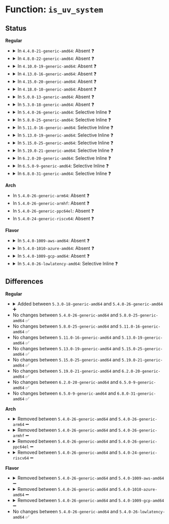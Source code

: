# Function: <code>is_uv_system</code>

## Status
<b>Regular</b>
<ul>
<li>
<details>
<summary>In <code>4.4.0-21-generic-amd64</code>: Absent ❓</summary>

```json
{
  "name": "is_uv_system",
  "collision_type": "Static Duplication",
  "inline_type": "Full",
  "funcs": [
    {
      "addr": 0,
      "name": "is_uv_system",
      "external": false,
      "loc": "arch/x86/include/asm/uv/uv.h:25",
      "file": "arch/x86/kernel/cpu/common.c",
      "inline": "declared, inlined",
      "caller_inline": [],
      "caller_func": []
    },
    {
      "addr": 0,
      "name": "is_uv_system",
      "external": false,
      "loc": "arch/x86/include/asm/uv/uv.h:25",
      "file": "arch/x86/kernel/smpboot.c",
      "inline": "declared, inlined",
      "caller_inline": [],
      "caller_func": []
    },
    {
      "addr": 0,
      "name": "is_uv_system",
      "external": false,
      "loc": "arch/x86/include/asm/uv/uv.h:25",
      "file": "arch/x86/mm/tlb.c",
      "inline": "declared, inlined",
      "caller_inline": [],
      "caller_func": []
    },
    {
      "addr": 0,
      "name": "is_uv_system",
      "external": false,
      "loc": "arch/x86/include/asm/uv/uv.h:25",
      "file": "arch/x86/platform/efi/quirks.c",
      "inline": "declared, inlined",
      "caller_inline": [],
      "caller_func": []
    }
  ],
  "symbols": []
}
```
</details>
</li>
<li>
<details>
<summary>In <code>4.8.0-22-generic-amd64</code>: Absent ❓</summary>

```json
{
  "name": "is_uv_system",
  "collision_type": "Static Duplication",
  "inline_type": "Full",
  "funcs": [
    {
      "addr": 0,
      "name": "is_uv_system",
      "external": false,
      "loc": "arch/x86/include/asm/uv/uv.h:25",
      "file": "arch/x86/kernel/cpu/common.c",
      "inline": "declared, inlined",
      "caller_inline": [],
      "caller_func": []
    },
    {
      "addr": 0,
      "name": "is_uv_system",
      "external": false,
      "loc": "arch/x86/include/asm/uv/uv.h:25",
      "file": "arch/x86/kernel/smpboot.c",
      "inline": "declared, inlined",
      "caller_inline": [],
      "caller_func": []
    },
    {
      "addr": 0,
      "name": "is_uv_system",
      "external": false,
      "loc": "arch/x86/include/asm/uv/uv.h:25",
      "file": "arch/x86/mm/init_64.c",
      "inline": "declared, inlined",
      "caller_inline": [],
      "caller_func": []
    },
    {
      "addr": 0,
      "name": "is_uv_system",
      "external": false,
      "loc": "arch/x86/include/asm/uv/uv.h:25",
      "file": "arch/x86/mm/tlb.c",
      "inline": "declared, inlined",
      "caller_inline": [],
      "caller_func": []
    }
  ],
  "symbols": []
}
```
</details>
</li>
<li>
<details>
<summary>In <code>4.10.0-19-generic-amd64</code>: Absent ❓</summary>

```json
{
  "name": "is_uv_system",
  "collision_type": "Static Duplication",
  "inline_type": "Full",
  "funcs": [
    {
      "addr": 0,
      "name": "is_uv_system",
      "external": false,
      "loc": "arch/x86/include/asm/uv/uv.h:25",
      "file": "arch/x86/kernel/cpu/common.c",
      "inline": "declared, inlined",
      "caller_inline": [],
      "caller_func": []
    },
    {
      "addr": 0,
      "name": "is_uv_system",
      "external": false,
      "loc": "arch/x86/include/asm/uv/uv.h:25",
      "file": "arch/x86/kernel/smpboot.c",
      "inline": "declared, inlined",
      "caller_inline": [],
      "caller_func": []
    },
    {
      "addr": 0,
      "name": "is_uv_system",
      "external": false,
      "loc": "arch/x86/include/asm/uv/uv.h:25",
      "file": "arch/x86/mm/init_64.c",
      "inline": "declared, inlined",
      "caller_inline": [],
      "caller_func": []
    },
    {
      "addr": 0,
      "name": "is_uv_system",
      "external": false,
      "loc": "arch/x86/include/asm/uv/uv.h:25",
      "file": "arch/x86/mm/tlb.c",
      "inline": "declared, inlined",
      "caller_inline": [],
      "caller_func": []
    }
  ],
  "symbols": []
}
```
</details>
</li>
<li>
<details>
<summary>In <code>4.13.0-16-generic-amd64</code>: Absent ❓</summary>

```json
{
  "name": "is_uv_system",
  "collision_type": "Static Duplication",
  "inline_type": "Full",
  "funcs": [
    {
      "addr": 0,
      "name": "is_uv_system",
      "external": false,
      "loc": "arch/x86/include/asm/uv/uv.h:25",
      "file": "arch/x86/kernel/cpu/common.c",
      "inline": "declared, inlined",
      "caller_inline": [],
      "caller_func": []
    },
    {
      "addr": 0,
      "name": "is_uv_system",
      "external": false,
      "loc": "arch/x86/include/asm/uv/uv.h:25",
      "file": "arch/x86/mm/init_64.c",
      "inline": "declared, inlined",
      "caller_inline": [],
      "caller_func": []
    },
    {
      "addr": 0,
      "name": "is_uv_system",
      "external": false,
      "loc": "arch/x86/include/asm/uv/uv.h:25",
      "file": "arch/x86/mm/tlb.c",
      "inline": "declared, inlined",
      "caller_inline": [],
      "caller_func": []
    }
  ],
  "symbols": []
}
```
</details>
</li>
<li>
<details>
<summary>In <code>4.15.0-20-generic-amd64</code>: Absent ❓</summary>

```json
{
  "name": "is_uv_system",
  "collision_type": "Static Duplication",
  "inline_type": "Full",
  "funcs": [
    {
      "addr": 0,
      "name": "is_uv_system",
      "external": false,
      "loc": "arch/x86/include/asm/uv/uv.h:26",
      "file": "arch/x86/kernel/cpu/common.c",
      "inline": "declared, inlined",
      "caller_inline": [],
      "caller_func": []
    },
    {
      "addr": 0,
      "name": "is_uv_system",
      "external": false,
      "loc": "arch/x86/include/asm/uv/uv.h:26",
      "file": "arch/x86/mm/init_64.c",
      "inline": "declared, inlined",
      "caller_inline": [],
      "caller_func": []
    },
    {
      "addr": 0,
      "name": "is_uv_system",
      "external": false,
      "loc": "arch/x86/include/asm/uv/uv.h:26",
      "file": "arch/x86/mm/tlb.c",
      "inline": "declared, inlined",
      "caller_inline": [],
      "caller_func": []
    }
  ],
  "symbols": []
}
```
</details>
</li>
<li>
<details>
<summary>In <code>4.18.0-10-generic-amd64</code>: Absent ❓</summary>

```json
{
  "name": "is_uv_system",
  "collision_type": "Static Duplication",
  "inline_type": "Full",
  "funcs": [
    {
      "addr": 0,
      "name": "is_uv_system",
      "external": false,
      "loc": "arch/x86/include/asm/uv/uv.h:26",
      "file": "arch/x86/kernel/cpu/common.c",
      "inline": "declared, inlined",
      "caller_inline": [],
      "caller_func": []
    },
    {
      "addr": 0,
      "name": "is_uv_system",
      "external": false,
      "loc": "arch/x86/include/asm/uv/uv.h:26",
      "file": "arch/x86/mm/tlb.c",
      "inline": "declared, inlined",
      "caller_inline": [],
      "caller_func": []
    }
  ],
  "symbols": []
}
```
</details>
</li>
<li>
<details>
<summary>In <code>5.0.0-13-generic-amd64</code>: Absent ❓</summary>

```json
{
  "name": "is_uv_system",
  "collision_type": "Static Duplication",
  "inline_type": "Full",
  "funcs": [
    {
      "addr": 0,
      "name": "is_uv_system",
      "external": false,
      "loc": "arch/x86/include/asm/uv/uv.h:32",
      "file": "arch/x86/kernel/cpu/common.c",
      "inline": "declared, inlined",
      "caller_inline": [],
      "caller_func": []
    },
    {
      "addr": 0,
      "name": "is_uv_system",
      "external": false,
      "loc": "arch/x86/include/asm/uv/uv.h:32",
      "file": "arch/x86/mm/tlb.c",
      "inline": "declared, inlined",
      "caller_inline": [],
      "caller_func": []
    }
  ],
  "symbols": []
}
```
</details>
</li>
<li>
<details>
<summary>In <code>5.3.0-18-generic-amd64</code>: Absent ❓</summary>

```json
{
  "name": "is_uv_system",
  "collision_type": "Static Duplication",
  "inline_type": "Full",
  "funcs": [
    {
      "addr": 0,
      "name": "is_uv_system",
      "external": false,
      "loc": "arch/x86/include/asm/uv/uv.h:32",
      "file": "arch/x86/kernel/cpu/common.c",
      "inline": "declared, inlined",
      "caller_inline": [],
      "caller_func": []
    },
    {
      "addr": 0,
      "name": "is_uv_system",
      "external": false,
      "loc": "arch/x86/include/asm/uv/uv.h:32",
      "file": "arch/x86/mm/tlb.c",
      "inline": "declared, inlined",
      "caller_inline": [],
      "caller_func": []
    }
  ],
  "symbols": []
}
```
</details>
</li>
<li>
<details>
<summary>In <code>5.4.0-26-generic-amd64</code>: Selective Inline ❓</summary>

```c
int is_uv_system()
```

```json
{
  "name": "is_uv_system",
  "collision_type": "Unique Global",
  "inline_type": "Selective",
  "funcs": [
    {
      "addr": 18446744071604787409,
      "name": "is_uv_system",
      "external": true,
      "loc": "arch/x86/kernel/apic/x2apic_uv_x.c:333",
      "file": "arch/x86/kernel/apic/x2apic_uv_x.c",
      "inline": "not declared, inlined",
      "caller_inline": [
        "arch/x86/kernel/apic/x2apic_uv_x.c:uv_system_init"
      ],
      "caller_func": [
        "arch/x86/kernel/cpu/common.c:cpu_init",
        "arch/x86/mm/tlb.c:native_flush_tlb_others",
        "arch/x86/mm/tlb.c:native_flush_tlb_others",
        "arch/x86/platform/uv/tlb_uv.c:uv_bau_init",
        "arch/x86/platform/uv/tlb_uv.c:uv_ptc_init",
        "arch/x86/platform/uv/uv_sysfs.c:sgi_uv_sysfs_init",
        "arch/x86/platform/uv/uv_time.c:uv_rtc_setup_clock"
      ]
    }
  ],
  "symbols": [
    {
      "addr": 18446744071579291664,
      "name": "is_uv_system",
      "section": ".text",
      "bind": "STB_GLOBAL",
      "size": 24
    }
  ]
}
```
</details>
</li>
<li>
<details>
<summary>In <code>5.8.0-25-generic-amd64</code>: Selective Inline ❓</summary>

```c
int is_uv_system()
```

```json
{
  "name": "is_uv_system",
  "collision_type": "Unique Global",
  "inline_type": "Selective",
  "funcs": [
    {
      "addr": 18446744071609130102,
      "name": "is_uv_system",
      "external": true,
      "loc": "arch/x86/kernel/apic/x2apic_uv_x.c:359",
      "file": "arch/x86/kernel/apic/x2apic_uv_x.c",
      "inline": "not declared, inlined",
      "caller_inline": [
        "arch/x86/kernel/apic/x2apic_uv_x.c:uv_system_init"
      ],
      "caller_func": [
        "arch/x86/kernel/cpu/common.c:cpu_init",
        "arch/x86/mm/tlb.c:native_flush_tlb_others",
        "arch/x86/mm/tlb.c:native_flush_tlb_others",
        "arch/x86/platform/uv/tlb_uv.c:uv_bau_init",
        "arch/x86/platform/uv/tlb_uv.c:uv_ptc_init",
        "arch/x86/platform/uv/uv_sysfs.c:sgi_uv_sysfs_init",
        "arch/x86/platform/uv/uv_time.c:uv_rtc_setup_clock"
      ]
    }
  ],
  "symbols": [
    {
      "addr": 18446744071579321200,
      "name": "is_uv_system",
      "section": ".text",
      "bind": "STB_GLOBAL",
      "size": 24
    }
  ]
}
```
</details>
</li>
<li>
<details>
<summary>In <code>5.11.0-16-generic-amd64</code>: Selective Inline ❓</summary>

```c
int is_uv_system()
```

```json
{
  "name": "is_uv_system",
  "collision_type": "Unique Global",
  "inline_type": "Selective",
  "funcs": [
    {
      "addr": 18446744071612198551,
      "name": "is_uv_system",
      "external": true,
      "loc": "arch/x86/kernel/apic/x2apic_uv_x.c:517",
      "file": "arch/x86/kernel/apic/x2apic_uv_x.c",
      "inline": "not declared, inlined",
      "caller_inline": [
        "arch/x86/kernel/apic/x2apic_uv_x.c:uv_system_init"
      ],
      "caller_func": [
        "arch/x86/kernel/cpu/common.c:cpu_init",
        "arch/x86/platform/uv/uv_time.c:uv_rtc_setup_clock"
      ]
    }
  ],
  "symbols": [
    {
      "addr": 18446744071579324160,
      "name": "is_uv_system",
      "section": ".text",
      "bind": "STB_GLOBAL",
      "size": 24
    }
  ]
}
```
</details>
</li>
<li>
<details>
<summary>In <code>5.13.0-19-generic-amd64</code>: Selective Inline ❓</summary>

```c
int is_uv_system()
```

```json
{
  "name": "is_uv_system",
  "collision_type": "Unique Global",
  "inline_type": "Selective",
  "funcs": [
    {
      "addr": 18446744071614339380,
      "name": "is_uv_system",
      "external": true,
      "loc": "arch/x86/kernel/apic/x2apic_uv_x.c:513",
      "file": "arch/x86/kernel/apic/x2apic_uv_x.c",
      "inline": "not declared, inlined",
      "caller_inline": [
        "arch/x86/kernel/apic/x2apic_uv_x.c:uv_system_init"
      ],
      "caller_func": [
        "arch/x86/kernel/cpu/common.c:cpu_init",
        "arch/x86/platform/uv/uv_time.c:uv_rtc_setup_clock"
      ]
    }
  ],
  "symbols": [
    {
      "addr": 18446744071579326880,
      "name": "is_uv_system",
      "section": ".text",
      "bind": "STB_GLOBAL",
      "size": 24
    }
  ]
}
```
</details>
</li>
<li>
<details>
<summary>In <code>5.15.0-25-generic-amd64</code>: Selective Inline ❓</summary>

```c
int is_uv_system()
```

```json
{
  "name": "is_uv_system",
  "collision_type": "Unique Global",
  "inline_type": "Selective",
  "funcs": [
    {
      "addr": 18446744071615269337,
      "name": "is_uv_system",
      "external": true,
      "loc": "arch/x86/kernel/apic/x2apic_uv_x.c:513",
      "file": "arch/x86/kernel/apic/x2apic_uv_x.c",
      "inline": "not declared, inlined",
      "caller_inline": [
        "arch/x86/kernel/apic/x2apic_uv_x.c:uv_system_init"
      ],
      "caller_func": [
        "arch/x86/kernel/cpu/common.c:cpu_init",
        "arch/x86/platform/uv/uv_time.c:uv_rtc_setup_clock"
      ]
    }
  ],
  "symbols": [
    {
      "addr": 18446744071579381360,
      "name": "is_uv_system",
      "section": ".text",
      "bind": "STB_GLOBAL",
      "size": 24
    }
  ]
}
```
</details>
</li>
<li>
<details>
<summary>In <code>5.19.0-21-generic-amd64</code>: Selective Inline ❓</summary>

```c
int is_uv_system()
```

```json
{
  "name": "is_uv_system",
  "collision_type": "Unique Global",
  "inline_type": "Selective",
  "funcs": [
    {
      "addr": 18446744071617045265,
      "name": "is_uv_system",
      "external": true,
      "loc": "arch/x86/kernel/apic/x2apic_uv_x.c:519",
      "file": "arch/x86/kernel/apic/x2apic_uv_x.c",
      "inline": "not declared, inlined",
      "caller_inline": [
        "arch/x86/kernel/apic/x2apic_uv_x.c:uv_system_init"
      ],
      "caller_func": [
        "arch/x86/kernel/cpu/common.c:cpu_init",
        "arch/x86/platform/uv/uv_time.c:uv_rtc_setup_clock"
      ]
    }
  ],
  "symbols": [
    {
      "addr": 18446744071579446272,
      "name": "is_uv_system",
      "section": ".text",
      "bind": "STB_GLOBAL",
      "size": 30
    }
  ]
}
```
</details>
</li>
<li>
<details>
<summary>In <code>6.2.0-20-generic-amd64</code>: Selective Inline ❓</summary>

```c
int is_uv_system()
```

```json
{
  "name": "is_uv_system",
  "collision_type": "Unique Global",
  "inline_type": "Selective",
  "funcs": [
    {
      "addr": 18446744071627686693,
      "name": "is_uv_system",
      "external": true,
      "loc": "arch/x86/kernel/apic/x2apic_uv_x.c:519",
      "file": "arch/x86/kernel/apic/x2apic_uv_x.c",
      "inline": "not declared, inlined",
      "caller_inline": [
        "arch/x86/kernel/apic/x2apic_uv_x.c:uv_system_init"
      ],
      "caller_func": [
        "arch/x86/kernel/cpu/common.c:cpu_init",
        "arch/x86/platform/uv/uv_time.c:uv_rtc_setup_clock"
      ]
    }
  ],
  "symbols": [
    {
      "addr": 18446744071579532784,
      "name": "is_uv_system",
      "section": ".text",
      "bind": "STB_GLOBAL",
      "size": 30
    }
  ]
}
```
</details>
</li>
<li>
<details>
<summary>In <code>6.5.0-9-generic-amd64</code>: Selective Inline ❓</summary>

```c
int is_uv_system()
```

```json
{
  "name": "is_uv_system",
  "collision_type": "Unique Global",
  "inline_type": "Selective",
  "funcs": [
    {
      "addr": 18446744071619444357,
      "name": "is_uv_system",
      "external": true,
      "loc": "arch/x86/kernel/apic/x2apic_uv_x.c:519",
      "file": "arch/x86/kernel/apic/x2apic_uv_x.c",
      "inline": "not declared, inlined",
      "caller_inline": [
        "arch/x86/kernel/apic/x2apic_uv_x.c:uv_system_init"
      ],
      "caller_func": [
        "arch/x86/kernel/cpu/common.c:cpu_init",
        "arch/x86/platform/uv/uv_time.c:uv_rtc_setup_clock"
      ]
    }
  ],
  "symbols": [
    {
      "addr": 18446744071579545696,
      "name": "is_uv_system",
      "section": ".text",
      "bind": "STB_GLOBAL",
      "size": 30
    }
  ]
}
```
</details>
</li>
<li>
<details>
<summary>In <code>6.8.0-31-generic-amd64</code>: Selective Inline ❓</summary>

```c
int is_uv_system()
```

```json
{
  "name": "is_uv_system",
  "collision_type": "Unique Global",
  "inline_type": "Selective",
  "funcs": [
    {
      "addr": 18446744071621740485,
      "name": "is_uv_system",
      "external": true,
      "loc": "arch/x86/kernel/apic/x2apic_uv_x.c:520",
      "file": "arch/x86/kernel/apic/x2apic_uv_x.c",
      "inline": "not declared, inlined",
      "caller_inline": [
        "arch/x86/kernel/apic/x2apic_uv_x.c:uv_system_init"
      ],
      "caller_func": [
        "arch/x86/kernel/cpu/common.c:cpu_init",
        "arch/x86/platform/uv/uv_time.c:uv_rtc_setup_clock"
      ]
    }
  ],
  "symbols": [
    {
      "addr": 18446744071579574272,
      "name": "is_uv_system",
      "section": ".text",
      "bind": "STB_GLOBAL",
      "size": 30
    }
  ]
}
```
</details>
</li>
</ul>
<b>Arch</b>
<ul>
<li>
In <code>5.4.0-26-generic-arm64</code>: Absent ❓
</li>
<li>
In <code>5.4.0-26-generic-armhf</code>: Absent ❓
</li>
<li>
In <code>5.4.0-26-generic-ppc64el</code>: Absent ❓
</li>
<li>
In <code>5.4.0-24-generic-riscv64</code>: Absent ❓
</li>
</ul>
<b>Flavor</b>
<ul>
<li>
<details>
<summary>In <code>5.4.0-1009-aws-amd64</code>: Absent ❓</summary>

```json
{
  "name": "is_uv_system",
  "collision_type": "Static Duplication",
  "inline_type": "Full",
  "funcs": [
    {
      "addr": 0,
      "name": "is_uv_system",
      "external": false,
      "loc": "arch/x86/include/asm/uv/uv.h:34",
      "file": "arch/x86/kernel/cpu/common.c",
      "inline": "declared, inlined",
      "caller_inline": [],
      "caller_func": []
    },
    {
      "addr": 0,
      "name": "is_uv_system",
      "external": false,
      "loc": "arch/x86/include/asm/uv/uv.h:34",
      "file": "arch/x86/mm/tlb.c",
      "inline": "declared, inlined",
      "caller_inline": [],
      "caller_func": []
    }
  ],
  "symbols": []
}
```
</details>
</li>
<li>
<details>
<summary>In <code>5.4.0-1010-azure-amd64</code>: Absent ❓</summary>

```json
{
  "name": "is_uv_system",
  "collision_type": "Static Duplication",
  "inline_type": "Full",
  "funcs": [
    {
      "addr": 0,
      "name": "is_uv_system",
      "external": false,
      "loc": "arch/x86/include/asm/uv/uv.h:34",
      "file": "arch/x86/kernel/cpu/common.c",
      "inline": "declared, inlined",
      "caller_inline": [],
      "caller_func": []
    },
    {
      "addr": 0,
      "name": "is_uv_system",
      "external": false,
      "loc": "arch/x86/include/asm/uv/uv.h:34",
      "file": "arch/x86/mm/tlb.c",
      "inline": "declared, inlined",
      "caller_inline": [],
      "caller_func": []
    }
  ],
  "symbols": []
}
```
</details>
</li>
<li>
<details>
<summary>In <code>5.4.0-1009-gcp-amd64</code>: Absent ❓</summary>

```json
{
  "name": "is_uv_system",
  "collision_type": "Static Duplication",
  "inline_type": "Full",
  "funcs": [
    {
      "addr": 0,
      "name": "is_uv_system",
      "external": false,
      "loc": "arch/x86/include/asm/uv/uv.h:34",
      "file": "arch/x86/kernel/cpu/common.c",
      "inline": "declared, inlined",
      "caller_inline": [],
      "caller_func": []
    },
    {
      "addr": 0,
      "name": "is_uv_system",
      "external": false,
      "loc": "arch/x86/include/asm/uv/uv.h:34",
      "file": "arch/x86/mm/tlb.c",
      "inline": "declared, inlined",
      "caller_inline": [],
      "caller_func": []
    }
  ],
  "symbols": []
}
```
</details>
</li>
<li>
<details>
<summary>In <code>5.4.0-26-lowlatency-amd64</code>: Selective Inline ❓</summary>

```c
int is_uv_system()
```

```json
{
  "name": "is_uv_system",
  "collision_type": "Unique Global",
  "inline_type": "Selective",
  "funcs": [
    {
      "addr": 18446744071604791550,
      "name": "is_uv_system",
      "external": true,
      "loc": "arch/x86/kernel/apic/x2apic_uv_x.c:333",
      "file": "arch/x86/kernel/apic/x2apic_uv_x.c",
      "inline": "not declared, inlined",
      "caller_inline": [
        "arch/x86/kernel/apic/x2apic_uv_x.c:uv_system_init"
      ],
      "caller_func": [
        "arch/x86/kernel/cpu/common.c:cpu_init",
        "arch/x86/mm/tlb.c:native_flush_tlb_others",
        "arch/x86/platform/uv/tlb_uv.c:uv_bau_init",
        "arch/x86/platform/uv/tlb_uv.c:uv_ptc_init",
        "arch/x86/platform/uv/uv_sysfs.c:sgi_uv_sysfs_init",
        "arch/x86/platform/uv/uv_time.c:uv_rtc_setup_clock"
      ]
    }
  ],
  "symbols": [
    {
      "addr": 18446744071579297488,
      "name": "is_uv_system",
      "section": ".text",
      "bind": "STB_GLOBAL",
      "size": 24
    }
  ]
}
```
</details>
</li>
</ul>

## Differences
<b>Regular</b>
<ul>
<li>
<details>
<summary>Added between <code>5.3.0-18-generic-amd64</code> and <code>5.4.0-26-generic-amd64</code> ➕</summary>

```c
int is_uv_system()
```
</details>
</li>
<li>
No changes between <code>5.4.0-26-generic-amd64</code> and <code>5.8.0-25-generic-amd64</code> ✅
</li>
<li>
No changes between <code>5.8.0-25-generic-amd64</code> and <code>5.11.0-16-generic-amd64</code> ✅
</li>
<li>
No changes between <code>5.11.0-16-generic-amd64</code> and <code>5.13.0-19-generic-amd64</code> ✅
</li>
<li>
No changes between <code>5.13.0-19-generic-amd64</code> and <code>5.15.0-25-generic-amd64</code> ✅
</li>
<li>
No changes between <code>5.15.0-25-generic-amd64</code> and <code>5.19.0-21-generic-amd64</code> ✅
</li>
<li>
No changes between <code>5.19.0-21-generic-amd64</code> and <code>6.2.0-20-generic-amd64</code> ✅
</li>
<li>
No changes between <code>6.2.0-20-generic-amd64</code> and <code>6.5.0-9-generic-amd64</code> ✅
</li>
<li>
No changes between <code>6.5.0-9-generic-amd64</code> and <code>6.8.0-31-generic-amd64</code> ✅
</li>
</ul>
<b>Arch</b>
<ul>
<li>
<details>
<summary>Removed between <code>5.4.0-26-generic-amd64</code> and <code>5.4.0-26-generic-arm64</code> ➖</summary>

```c
int is_uv_system()
```
</details>
</li>
<li>
<details>
<summary>Removed between <code>5.4.0-26-generic-amd64</code> and <code>5.4.0-26-generic-armhf</code> ➖</summary>

```c
int is_uv_system()
```
</details>
</li>
<li>
<details>
<summary>Removed between <code>5.4.0-26-generic-amd64</code> and <code>5.4.0-26-generic-ppc64el</code> ➖</summary>

```c
int is_uv_system()
```
</details>
</li>
<li>
<details>
<summary>Removed between <code>5.4.0-26-generic-amd64</code> and <code>5.4.0-24-generic-riscv64</code> ➖</summary>

```c
int is_uv_system()
```
</details>
</li>
</ul>
<b>Flavor</b>
<ul>
<li>
<details>
<summary>Removed between <code>5.4.0-26-generic-amd64</code> and <code>5.4.0-1009-aws-amd64</code> ➖</summary>

```c
int is_uv_system()
```
</details>
</li>
<li>
<details>
<summary>Removed between <code>5.4.0-26-generic-amd64</code> and <code>5.4.0-1010-azure-amd64</code> ➖</summary>

```c
int is_uv_system()
```
</details>
</li>
<li>
<details>
<summary>Removed between <code>5.4.0-26-generic-amd64</code> and <code>5.4.0-1009-gcp-amd64</code> ➖</summary>

```c
int is_uv_system()
```
</details>
</li>
<li>
No changes between <code>5.4.0-26-generic-amd64</code> and <code>5.4.0-26-lowlatency-amd64</code> ✅
</li>
</ul>
